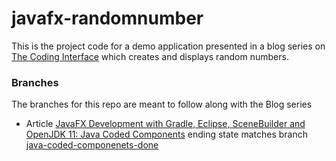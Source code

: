 # javafx-randomnumber

This is the project code for a demo application presented in a blog series on [The Coding Interface](https://thecodinginterface.com) 
which creates and displays random numbers.

### Branches

The branches for this repo are meant to follow along with the Blog series

* Article [JavaFX Development with Gradle, Eclipse, SceneBuilder and OpenJDK 11: Java Coded Components](https://thecodinginterface.com/blog/javafx-with-gradle-and-eclipse-java-components/) ending state matches branch [java-coded-componenets-done](https://github.com/amcquistan/javafx-randomnumber/tree/java-coded-componenets-done)
